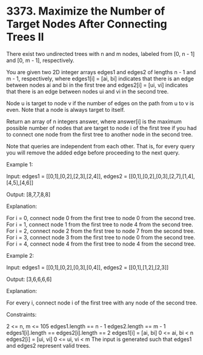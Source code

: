 # 3373. Maximize the Number of Target Nodes After Connecting Trees II

There exist two undirected trees with n and m nodes, labeled from [0, n - 1] and [0, m - 1], respectively.

You are given two 2D integer arrays edges1 and edges2 of lengths n - 1 and m - 1, respectively, where edges1[i] = [ai, bi] indicates that there is an edge between nodes ai and bi in the first tree and edges2[i] = [ui, vi] indicates that there is an edge between nodes ui and vi in the second tree.

Node u is target to node v if the number of edges on the path from u to v is even. Note that a node is always target to itself.

Return an array of n integers answer, where answer[i] is the maximum possible number of nodes that are target to node i of the first tree if you had to connect one node from the first tree to another node in the second tree.

Note that queries are independent from each other. That is, for every query you will remove the added edge before proceeding to the next query.

 

Example 1:

Input: edges1 = [[0,1],[0,2],[2,3],[2,4]], edges2 = [[0,1],[0,2],[0,3],[2,7],[1,4],[4,5],[4,6]]

Output: [8,7,7,8,8]

Explanation:

For i = 0, connect node 0 from the first tree to node 0 from the second tree.
For i = 1, connect node 1 from the first tree to node 4 from the second tree.
For i = 2, connect node 2 from the first tree to node 7 from the second tree.
For i = 3, connect node 3 from the first tree to node 0 from the second tree.
For i = 4, connect node 4 from the first tree to node 4 from the second tree.

Example 2:

Input: edges1 = [[0,1],[0,2],[0,3],[0,4]], edges2 = [[0,1],[1,2],[2,3]]

Output: [3,6,6,6,6]

Explanation:

For every i, connect node i of the first tree with any node of the second tree.


 

Constraints:

2 <= n, m <= 105
edges1.length == n - 1
edges2.length == m - 1
edges1[i].length == edges2[i].length == 2
edges1[i] = [ai, bi]
0 <= ai, bi < n
edges2[i] = [ui, vi]
0 <= ui, vi < m
The input is generated such that edges1 and edges2 represent valid trees.